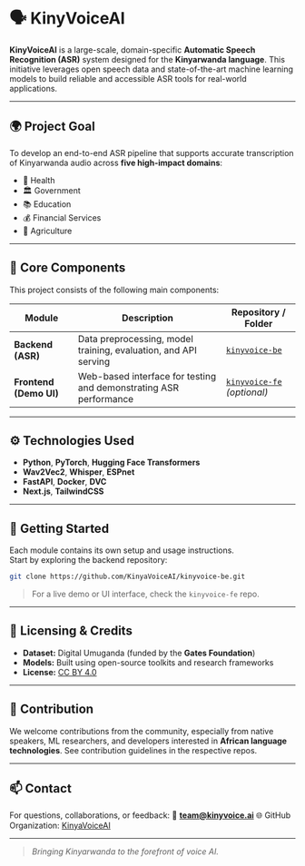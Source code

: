 # 🗣️ KinyVoiceAI

**KinyVoiceAI** is a large-scale, domain-specific **Automatic Speech Recognition (ASR)** system designed for the **Kinyarwanda language**. This initiative leverages open speech data and state-of-the-art machine learning models to build reliable and accessible ASR tools for real-world applications.

---

## 🌍 Project Goal

To develop an end-to-end ASR pipeline that supports accurate transcription of Kinyarwanda audio across **five high-impact domains**:

- 🏥 Health
- 🏛️ Government
- 📚 Education
- 💰 Financial Services
- 🌾 Agriculture

---

## 🧠 Core Components

This project consists of the following main components:

| Module                 | Description                                                       | Repository / Folder                                                         |
| ---------------------- | ----------------------------------------------------------------- | --------------------------------------------------------------------------- |
| **Backend (ASR)**      | Data preprocessing, model training, evaluation, and API serving   | [`kinyvoice-be`](https://github.com/KinyaVoiceAI/kinyvoice-be)              |
| **Frontend (Demo UI)** | Web-based interface for testing and demonstrating ASR performance | [`kinyvoice-fe`](https://github.com/KinyaVoiceAI/kinyvoice-fe) _(optional)_ |

---

## ⚙️ Technologies Used

- **Python**, **PyTorch**, **Hugging Face Transformers**
- **Wav2Vec2**, **Whisper**, **ESPnet**
- **FastAPI**, **Docker**, **DVC**
- **Next.js**, **TailwindCSS**

---

## 🚀 Getting Started

Each module contains its own setup and usage instructions.  
Start by exploring the backend repository:

```bash
git clone https://github.com/KinyaVoiceAI/kinyvoice-be.git
```

> For a live demo or UI interface, check the `kinyvoice-fe` repo.

---

## 📄 Licensing & Credits

- **Dataset:** Digital Umuganda (funded by the **Gates Foundation**)
- **Models:** Built using open-source toolkits and research frameworks
- **License:** [CC BY 4.0](https://creativecommons.org/licenses/by/4.0/)

---

## 🤝 Contribution

We welcome contributions from the community, especially from native speakers, ML researchers, and developers interested in **African language technologies**. See contribution guidelines in the respective repos.

---

## 📫 Contact

For questions, collaborations, or feedback:
📧 **[team@kinyvoice.ai](mailto:mahingarodin@gmail.com)**
🌐 GitHub Organization: [KinyaVoiceAI](https://github.com/KinyaVoiceAI)

---

> _Bringing Kinyarwanda to the forefront of voice AI._
